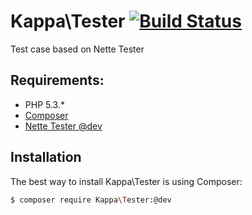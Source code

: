 # Kappa\Tester [![Build Status](https://travis-ci.org/Kappa-org/Tester.png?branch=master)](https://travis-ci.org/Kappa-org/Tester)

Test case based on Nette Tester

## Requirements:

* PHP 5.3.*
* [Composer](http://getcomposer.org/)
* [Nette Tester @dev](https://github.com/nette/tester)

## Installation
The best way to install Kappa\Tester is using Composer:

```bash
$ composer require Kappa\Tester:@dev
```
 